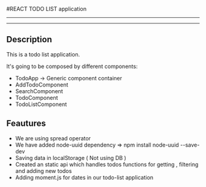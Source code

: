 #REACT TODO LIST application
_________________________________________________________________________
___

## Description
This is a todo list application.

It's going to be composed by different components:

- TodoApp -> Generic component container
- AddTodoComponent
- SearchComponent
- TodoComponent
- TodoListComponent


## Feautures
- We are using spread operator
- We have added node-uuid dependency => npm install node-uuid --save-dev
- Saving data in localStorage ( Not using DB )
- Created an static api  which handles todos functions for getting , filtering and adding new todos
- Adding moment.js for dates in our todo-list application
